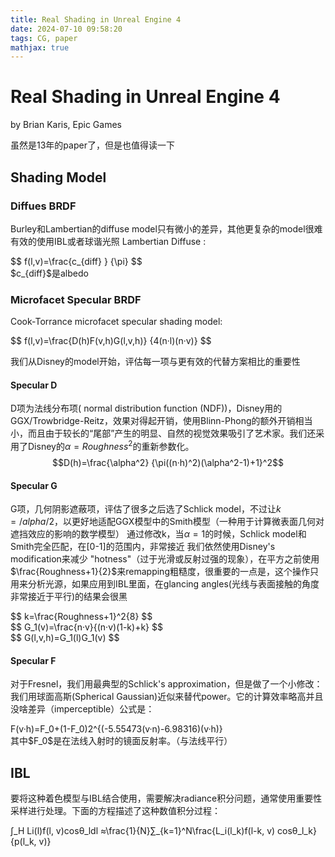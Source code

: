 ```yaml
---
title: Real Shading in Unreal Engine 4
date: 2024-07-10 09:58:20
tags: CG, paper
mathjax: true
---
```


# Real Shading in Unreal Engine 4

by Brian Karis, Epic Games

虽然是13年的paper了，但是也值得读一下

## Shading Model

### Diffues BRDF

Burley和Lambertian的diffuse model只有微小的差异，其他更复杂的model很难有效的使用IBL或者球谐光照
Lambertian Diffuse :
<div>$$ f(l,v)=\frac{c_{diff} } {\pi} $$</div>
$c_{diff}$是albedo

### Microfacet Specular BRDF

Cook-Torrance microfacet specular shading model:
<div>$$ f(l,v)=\frac{D(h)F(v,h)G(l,v,h)} {4(n·l)(n·v)} $$</div>

我们从Disney的model开始，评估每一项与更有效的代替方案相比的重要性


#### Specular D
D项为法线分布项( normal distribution function (NDF))，Disney用的GGX/Trowbridge-Reitz，效果对得起开销，使用Blinn-Phong的额外开销相当小，而且由于较长的“尾部”产生的明显、自然的视觉效果吸引了艺术家。我们还采用了Disney的$α = Roughness^2$的重新参数化。
$$D(h)=\frac{\alpha^2} {\pi((n·h)^2)(\alpha^2-1)+1}^2$$

#### Specular G
G项，几何阴影遮蔽项，评估了很多之后选了Schlick model，不过让$k=/alpha /2$，以更好地适配GGX模型中的Smith模型（一种用于计算微表面几何对遮挡效应的影响的数学模型）
通过修改k，当$\alpha=1$的时候，Schlick model和Smith完全匹配，在[0-1]的范围内，非常接近
我们依然使用Disney's modification来减少 "hotness"（过于光滑或反射过强的现象），在平方之前使用$\frac{Roughness+1}{2}$来remapping粗糙度，很重要的一点是，这个操作只用来分析光源，如果应用到IBL里面，在glancing angles(光线与表面接触的角度非常接近于平行)的结果会很黑
<div>$$ k=\frac{Roughness+1}^2{8} $$</div>
<div>$$ G_1(v)=\frac{n·v}{(n·v)(1-k)+k} $$</div>
<div>$$ G(l,v,h)=G_1(l)G_1(v) $$</div>

#### Specular F
对于Fresnel，我们用最典型的Schlick's approximation，但是做了一个小修改：我们用球面高斯(Spherical Gaussian)近似来替代power。它的计算效率略高并且没啥差异（imperceptible）公式是：
<div> F(v·h)=F_0+(1-F_0)2^{(-5.55473(v·n)-6.98316)(v·h)} </div>
其中$F_0$是在法线入射时的镜面反射率。（与法线平行）

## IBL
要将这种着色模型与IBL结合使用，需要解决radiance积分问题，通常使用重要性采样进行处理。下面的方程描述了这种数值积分过程：
<div>∫_H Li(l)f(l, v)cosθ_ldl ≈\frac{1}{N}∑_{k=1}^N\frac{L_i(l_k)f(l-k, v) cosθ_l_k} {p(l_k, v)}</div>
